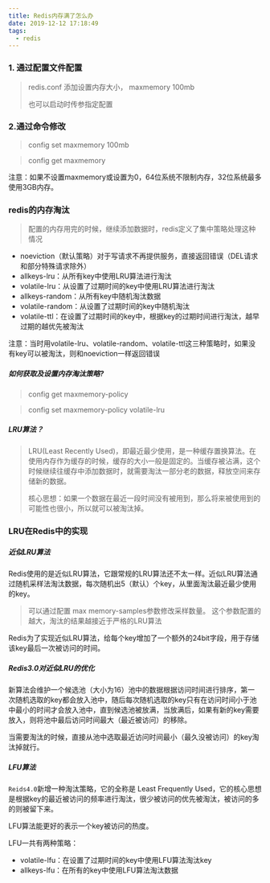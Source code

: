 ```yaml
---
title: Redis内存满了怎么办
date: 2019-12-12 17:18:49
tags: 
  - redis
---
```


### 1. 通过配置文件配置

> redis.conf 添加设置内存大小，	maxmemory  100mb
>
> 也可以启动时传参指定配置



### 2.通过命令修改

> config set maxmemory 100mb

> config get maxmemory

注意：如果不设置maxmemory或设置为0，64位系统不限制内存，32位系统最多使用3GB内存。



### redis的内存淘汰

> 配置的内存用完的时候，继续添加数据时，redis定义了集中策略处理这种情况

- noeviction（默认策略）对于写请求不再提供服务，直接返回错误（DEL请求和部分特殊请求除外）
- allkeys-lru：从所有key中使用LRU算法进行淘汰
- volatile-lru：从设置了过期时间的key中使用LRU算法进行淘汰
- allkeys-random：从所有key中随机淘汰数据
- volatile-random：从设置了过期时间的key中随机淘汰
- volatile-ttl：在设置了过期时间的key中，根据key的过期时间进行淘汰，越早过期的越优先被淘汰

注意：当时用volatile-lru、volatile-random、volatile-ttl这三种策略时，如果没有key可以被淘汰，则和noeviction一样返回错误



##### 如何获取及设置内存淘汰策略?

> config get maxmemory-policy

> config set maxmemory-policy volatile-lru



##### LRU算法？

> LRU(Least Recently Used)，即最近最少使用，是一种缓存置换算法。在使用内存作为缓存的时候，缓存的大小一般是固定的。当缓存被沾满，这个时候继续往缓存中添加数据时，就需要淘汰一部分老的数据，释放空间来存储新的数据。
>
> 核心思想：如果一个数据在最近一段时间没有被用到，那么将来被使用到的可能性也很小，所以就可以被淘汰掉。



### LRU在Redis中的实现

##### 近似LRU算法

Redis使用的是近似LRU算法，它跟常规的LRU算法还不太一样。近似LRU算法通过随机采样法淘汰数据，每次随机出5（默认）个key，从里面淘汰最近最少使用的key。

> 可以通过配置 max memory-samples参数修改采样数量。 这个参数配置的越大，淘汰的结果越接近于严格的LRU算法

Redis为了实现近似LRU算法，给每个key增加了一个额外的24bit字段，用于存储该key最后一次被访问的时间。



##### Redis3.0对近似LRU的优化

新算法会维护一个候选池（大小为16）池中的数据根据访问时间进行排序，第一次随机选取的key都会放入池中，随后每次随机选取的key只有在访问时间小于池中最小的时间才会放入池中，直到候选池被放满，当放满后，如果有新的key需要放入，则将池中最后访问时间最大（最近被访问）的移除。

当需要淘汰的时候，直接从池中选取最近访问时间最小（最久没被访问）的key淘汰掉就行。



##### LFU算法

`Reids4.0`新增一种淘汰策略，它的全称是 Least Frequently Used，它的核心思想是根据key的最近被访问的频率进行淘汰，很少被访问的优先被淘汰，被访问的多的则被留下来。

LFU算法能更好的表示一个key被访问的热度。

LFU一共有两种策略：

- volatile-lfu：在设置了过期时间的key中使用LFU算法淘汰key
- allkeys-lfu：在所有的key中使用LFU算法淘汰数据



